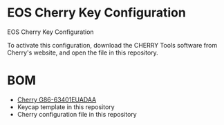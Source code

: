 # EOS Cherry Key Configuration
EOS Cherry Key Configuration

To activate this configuration, download the CHERRY Tools software from Cherry's website, and open the file in this repository.


# BOM
* [Cherry G86-63401EUADAA](http://cherryamericas.com/product/spos-rows-columns-keyboard/)
* Keycap template in this repository
* Cherry configuration file in this repository
